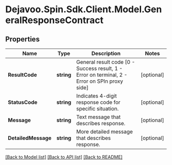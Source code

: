 # Dejavoo.Spin.Sdk.Client.Model.GeneralResponseContract
## Properties

Name | Type | Description | Notes
------------ | ------------- | ------------- | -------------
**ResultCode** | **string** | General result code [0 - Success result, 1 - Error on terminal, 2 - Error on SPIn proxy side] | [optional] 
**StatusCode** | **string** | Indicates 4-digit response code for specific situation. | [optional] 
**Message** | **string** | Text message that describes response. | [optional] 
**DetailedMessage** | **string** | More detailed message that describes response. | [optional] 

[[Back to Model list]](../README.md#documentation-for-models) [[Back to API list]](../README.md#documentation-for-api-endpoints) [[Back to README]](../README.md)

